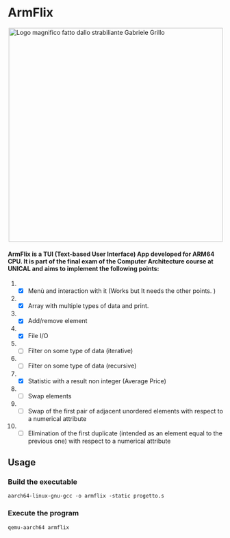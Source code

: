 # ArmFlix
<img src="https://i.imgur.com/hNINSrj.png" title="Logo magnifico fatto dallo strabiliante Gabriele Grillo" style="width: 500px; display: block; margin-left: auto; margin-right: auto;">

#### ArmFlix is a TUI (Text-based User Interface) App developed for ARM64 CPU. It is part of the final exam of the Computer Architecture course at UNICAL and aims to implement the following points:  

1. - [X] Menù and interaction with it (Works but It needs the other points. )

2. - [X] Array with multiple types of data and print.

3. - [X] Add/remove element

4. - [X] File I/O

5. - [ ] Filter on some type of data (iterative)

6. - [ ] Filter on some type of data (recursive)

7. - [X] Statistic with a result non integer (Average Price)

8. - [ ] Swap elements

9. - [ ] Swap of the first pair of adjacent unordered elements with respect to a numerical attribute

10. - [ ] Elimination of the first duplicate (intended as an element equal to the previous one) with respect to a numerical attribute

## Usage
### Build the executable
`aarch64-linux-gnu-gcc -o armflix -static progetto.s`

### Execute the program  
`qemu-aarch64 armflix`
